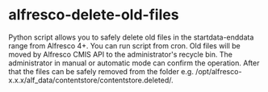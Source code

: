 # alfresco-delete-old-files

Python script allows you to safely delete old files in the startdata-enddata range from Alfresco 4+. You can run script from cron. Old files will be moved by Alfresco CMIS API to the administrator's recycle bin. The administrator in manual or automatic mode can confirm the operation. After that the files can be safely removed from the folder e.g. /opt/alfresco-x.x.x/alf_data/contentstore/contentstore.deleted/.
